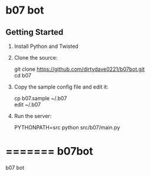 # b07 bot

## Getting Started

1. Install Python and Twisted
2. Clone the source:

   git clone https://github.com/dirtydave0221/b07bot.git  
   cd b07  

3. Copy the sample config file and edit it:

   cp b07.sample ~/.b07  
   edit ~/.b07  

4. Run the server:

   PYTHONPATH=src python src/b07/main.py



=======
b07bot
======

b07 bot

